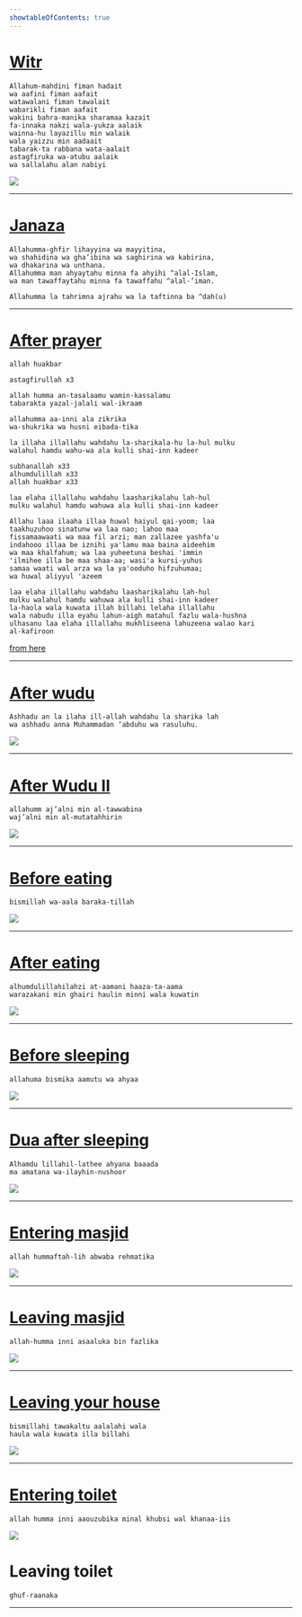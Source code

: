 ```yaml
---
showtableOfContents: true
---
```


# [Witr](https://rb.gy/uathho) 

```
Allahum-mahdini fiman hadait
wa aafini fiman aafait
watawalani fiman tawalait 
wabarikli fiman aafait
wakini bahra-manika sharamaa kazait
fa-innaka nakzi wala-yukza aalaik 
wainna-hu layazillu min walaik
wala yaizzu min aadaait 
tabarak-ta rabbana wata-aalait
astagfiruka wa-atubu aalaik 
wa sallalahu alan nabiyi 
```

![](https://beta.mansoorbarri.com/share/duas/witr.png)

---

# [Janaza](https://rb.gy/usokil) 
```
Allahumma-ghfir lihayyina wa mayyitina,
wa shahidina wa gha’ibina wa saghirina wa kabirina,
wa dhakarina wa unthana. 
Allahumma man ahyaytahu minna fa ahyihi ^alal-Islam,
wa man tawaffaytahu minna fa tawaffahu ^alal-’iman.
```
```
Allahumma la tahrimna ajrahu wa la taftinna ba ^dah(u)
```

---

# [After prayer](https://rb.gy/ndgupz) 

```
allah huakbar
```
```
astagfirullah x3
```
```
allah humma an-tasalaamu wamin-kassalamu 
tabarakta yazal-jalali wal-ikraam
```
```
allahumma aa-inni ala zikrika 
wa-shukrika wa husni eibada-tika
```
```
la illaha illallahu wahdahu la-sharikala-hu la-hul mulku 
walahul hamdu wahu-wa ala kulli shai-inn kadeer 
```
```
subhanallah x33
alhumdulillah x33
allah huakbar x33
```
```
laa elaha illallahu wahdahu laasharikalahu lah-hul 
mulku walahul hamdu wahuwa ala kulli shai-inn kadeer 
```
```
Allahu laaa ilaaha illaa huwal haiyul qai-yoom; laa 
taakhuzuhoo sinatunw wa laa nao; lahoo maa 
fissamaawaati wa maa fil arzi; man zallazee yashfa'u 
indahooo illaa be iznihi ya'lamu maa baina aideehim 
wa maa khalfahum; wa laa yuheetuna beshai 'immin 
'ilmihee illa be maa shaa-aa; wasi'a kursi-yuhus 
samaa waati wal arza wa la ya'ooduho hifzuhumaa; 
wa huwal aliyyul 'azeem
```
```
laa elaha illallahu wahdahu laasharikalahu lah-hul 
mulku walahul hamdu wahuwa ala kulli shai-inn kadeer 
la-haola wala kuwata illah billahi lelaha illallahu 
wala nabudu illa eyahu lahun-aigh matahul fazlu wala-hushna 
ulhasanu laa elaha illallahu mukhliseena lahuzeena walao kari 
al-kafiroon
```

[from here](https://beta.mansoorbarri.com/share/duas/DUA-AFTER-SALAH-A4.pdf)

---

# [After wudu](https://rb.gy/bvdknj) 

```
Ashhadu an la ilaha ill-allah wahdahu la sharika lah
wa ashhadu anna Muhammadan ‘abduhu wa rasuluhu.
```

![](https://beta.mansoorbarri.com/share/duas/after%20wudu.png)

---

# [After Wudu II](https://rb.gy/q7juzf)

```
allahumm aj’alni min al-tawwabina 
waj’alni min al-mutatahhirin
```

![](https://beta.mansoorbarri.com/share/duas/after%20wudu2.png)

---

# [Before eating](https://rb.gy/efjar8)

```
bismillah wa-aala baraka-tillah 
```

![](https://beta.mansoorbarri.com/share/duas/before%20eating.png)

---

# [After eating](https://rb.gy/wgkaac)

```
alhumdulillahilahzi at-aamani haaza-ta-aama
warazakani min ghairi haulin minni wala kuwatin 
```

![](https://beta.mansoorbarri.com/share/duas/after%20eating.png)

---

# [Before sleeping](https://rb.gy/ipp2yi)

```
allahuma bismika aamutu wa ahyaa
```

![](https://beta.mansoorbarri.com/share/duas/before%20sleeping.png)

---

# [Dua after sleeping](https://www.islamicfinder.org/duas/masnoon/when-waking-up/#3)

```
Alhamdu lillahil-lathee ahyana baaada
ma amatana wa-ilayhin-nushoor
```

![](https://beta.mansoorbarri.com/share/duas/after%20sleeping.png)

---

# [Entering masjid](https://rb.gy/fehp6p)

```
allah hummaftah-lih abwaba rehmatika
```

![](https://beta.mansoorbarri.com/share/duas/entering%20masjid.png)

--- 

# [Leaving masjid](https://rb.gy/zhnwr4)

```
allah-humma inni asaaluka bin fazlika
```

![](https://beta.mansoorbarri.com/share/duas/leaving%20masjid.png)

---

# [Leaving your house](https://rb.gy/yodsli)

```
bismillahi tawakaltu aalalahi wala 
haula wala kuwata illa billahi
```

![](https://beta.mansoorbarri.com/share/duas/leaving%20house.png)

---

# [Entering toilet](https://rb.gy/ktvjsc)

```
allah humma inni aaouzubika minal khubsi wal khanaa-iis
```

![](https://beta.mansoorbarri.com/share/duas/entering%20toilet.png)

# Leaving toilet
```
ghuf-raanaka
```

---